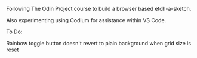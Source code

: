 Following The Odin Project course to build a browser based etch-a-sketch.

Also experimenting using Codium for assistance within VS Code.

To Do:

Rainbow toggle button doesn't revert to plain background when grid size is reset
